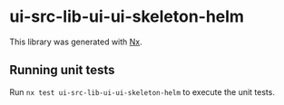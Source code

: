 # ui-src-lib-ui-ui-skeleton-helm

This library was generated with [Nx](https://nx.dev).

## Running unit tests

Run `nx test ui-src-lib-ui-ui-skeleton-helm` to execute the unit tests.
